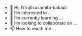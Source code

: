 - 👋 Hi, I’m @sushmita-kabadi
- 👀 I’m interested in ...
- 🌱 I’m currently learning ...
- 💞️ I’m looking to collaborate on ...
- 📫 How to reach me ...

<!---
sushmita-kabadi/sushmita-kabadi is a ✨ special ✨ repository because its `README.md` (this file) appears on your GitHub profile.
You can click the Preview link to take a look at your changes.
--->

